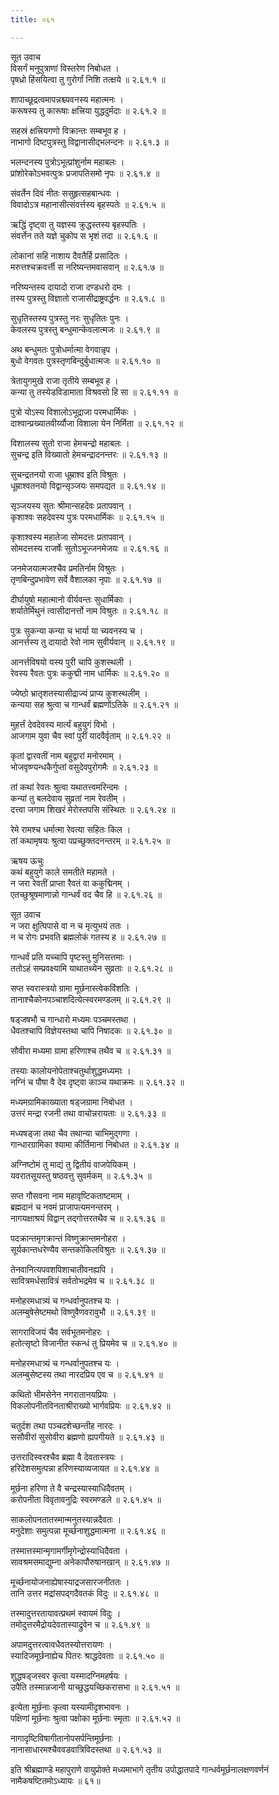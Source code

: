 ```yaml
---
title: ०६१

---
```

सूत उवाच  
विसर्गं मनुपुत्राणां विस्तरेण निबोधत ।  
पृषध्रो हिंसयित्वा तु गुरोर्गां निशि तत्क्षये ॥ २.६१.१ ॥  
  
शापाच्छूद्रत्वमापन्नश्च्यवनस्य महात्मनः ।  
करूषस्य तु कारूषाः क्षत्त्रिया युद्धदुर्मदाः ॥ २.६१.२ ॥  
  
सहस्रं क्षत्त्रियगणो विक्रान्तः सम्बभूव ह ।  
नाभागो दिष्टपुत्रस्तु विद्वानासीद्भलन्दनः ॥ २.६१.३ ॥  
  
भलन्दनस्य पुत्रोऽभूत्प्रांशुर्नाम महाबलः ।  
प्रांशोरेकोऽभवत्पुत्रः प्रजापतिसमो नृपः ॥ २.६१.४ ॥  
  
संवर्तेन दिवं नीतः ससुहृत्सहबान्धवः ।  
विवादोऽत्र महानासीत्संवर्त्तस्य बृहस्पतेः ॥ २.६१.५ ॥  
  
ऋद्धिं दृष्ट्वा तु यज्ञस्य क्रुद्धस्तस्य बृहस्पतिः ।  
संवर्त्तेन तते यज्ञे चुकोप स भृशं तदा ॥ २.६१.६ ॥  
  
लोकानां सहि नाशाय दैवतैर्हि प्रसादितः ।  
मरुत्तश्चक्रवर्त्ती स नरिष्यन्तमवासवान् ॥ २.६१.७ ॥  
  
नरिष्यन्तस्य दायादो राजा दण्डधरो दमः ।  
तस्य पुत्रस्तु विज्ञातो राजासीद्राष्ट्रवर्द्धनः ॥ २.६१.८ ॥  
  
सुधृतिस्तस्य पुत्रस्तु नरः सुधृतितः पुनः ।  
केवलस्य पुत्रस्तु बन्धुमान्केवलात्मजः ॥ २.६१.९ ॥  
  
अथ बन्धुमतः पुत्रोधर्मात्मा वेगवान्नृप ।  
बुधो वेगवतः पुत्रस्तृणबिन्दुर्बुधात्मजः ॥ २.६१.१० ॥  
  
त्रेतायुगमुखे राजा तृतीये सम्बभूव ह ।  
कन्या तु तस्येडविडामाता विश्रवसो हि सा ॥ २.६१.११ ॥  
  
पुत्रो योऽस्य विशालोऽभूद्राजा परमधार्मिकः ।  
दाश्वान्प्रख्यातवीर्य्यौजा विशाला येन निर्मिता ॥ २.६१.१२ ॥  
  
विशालस्य सुतो राजा हेमचन्द्रो महाबलः ।  
सुचन्द्र इति विख्यातो हेमचन्द्रादनन्तरः ॥ २.६१.१३ ॥  
  
सुचन्द्रतनयो राजा धूम्राश्व इति विश्रुतः ।  
धूम्राश्वतनयो विद्वान्सृञ्जयः समपद्यत ॥ २.६१.१४ ॥  
  
सृञ्जयस्य सुतः श्रीमान्सहदेवः प्रतापवान् ।  
कृशाश्वः सहदेवस्य पुत्रः परमधार्मिकः ॥ २.६१.१५ ॥  
  
कृशाश्वस्य महातेजा सोमदत्तः प्रतापवान् ।  
सोमदत्तस्य राजर्षेः सुतोऽभूज्जनमेजयः ॥ २.६१.१६ ॥  
  
जनमेजयात्मजश्चैव प्रमतिर्नाम विश्रुतः ।  
तृणबिन्दुप्रभावेण सर्वे वैशालका नृपाः ॥ २.६१.१७ ॥  
  
दीर्घायुषो महात्मानो वीर्यवन्तः सुधार्मिकाः ।  
शर्यातेर्मिथुनं त्वासीदानर्त्तो नाम विश्रुतः ॥ २.६१.१८ ॥  
  
पुत्रः सुकन्या कन्या च भार्या या च्यवनस्य च ।  
आनर्त्तस्य तु दायादो रेवो नाम सुवीर्यवान् ॥ २.६१.१९ ॥  
  
आनर्त्तविषयो यस्य पुरी चापि कुशस्थली ।  
रेवस्य रैवतः पुत्रः ककुद्मी नाम धार्मिकः ॥ २.६१.२० ॥  
  
ज्येष्ठो भ्रातृशतस्यासीद्राज्यं प्राप्य कुशस्थलीम् ।  
कन्यया सह श्रुत्वा च गान्धर्वं ब्रह्मणोंऽतिके ॥ २.६१.२१ ॥  
  
मुहर्त्तं देवदेवस्य मार्त्यं बहुयुगं विभो ।  
आजगाम युवा चैव स्वां पुरीं यादवैर्वृताम् ॥ २.६१.२२ ॥  
  
कृतां द्वारवतीं नाम बहुद्वारां मनोरमाम् ।  
भोजवृष्ण्यन्धकैर्गुप्तां वसुदेवपुरोगमैः ॥ २.६१.२३ ॥  
  
तां कथां रेवतः श्रुत्वा यथातत्त्वमरिन्दमः ।  
कन्यां तु बलदेवाय सुव्रतां नाम रेवतीम् ।  
दत्त्वा जगाम शिखरं मेरोस्तपसि संस्थितः ॥ २.६१.२४ ॥  
  
रेमे रामश्च धर्मात्मा रेवत्या सहितः किल ।  
तां कथामृषयः श्रुत्वा पप्रच्छुक्तदनन्तरम् ॥ २.६१.२५ ॥  
  
ऋषय ऊचुः  
कथं बहुयुगे काले समतीते महामते ।  
न जरा रेवतीं प्राप्ता रैवतं वा ककुद्मिनम् ।  
एतच्छुश्रूषमाणान्नो गान्धर्वं वद चैव हि ॥ २.६१.२६ ॥  
  
सूत उवाच  
न जरा क्षुत्पिपासे वा न च मृत्युभयं ततः ।  
न च रोगः प्रभवति ब्रह्मलोकं गतस्य ह ॥ २.६१.२७ ॥  
  
गान्धर्वं प्रति यच्चापि पृष्टस्तु मुनिसत्तमाः ।  
ततोऽहं सम्प्रवक्ष्यामि याथातथ्येन सुव्रताः ॥ २.६१.२८ ॥  
  
सप्त स्वरास्त्रयो ग्रामा मूर्छनास्त्वेकविंशतिः ।  
तानाश्चैकोनपञ्चाशदित्येत्स्वरमण्डलम् ॥ २.६१.२९ ॥  
  
षड्जषभौ च गान्धारो मध्यमः पञ्चमस्तथा ।  
धैवतश्चापि विज्ञेयस्तथा चापि निषादकः ॥ २.६१.३० ॥  
  
सौवीरा मध्यमा ग्रामा हरिणाश्च तथैव च ॥ २.६१.३१ ॥  
  
तस्याः कालोयनोपेताश्चतुर्थाशुद्धमध्यमाः ।  
नग्निं च पौषा वै देव दृष्ट्वा काञ्च यथाक्रमः ॥ २.६१.३२ ॥  
  
मध्यमग्रामिकाख्याता षड्जग्रामा निबोधत ।  
उत्तरं मन्द्रा रजनी तथा वाचोन्नरायताः ॥ २.६१.३३ ॥  
  
मध्यषड्जा तथा चैव तथान्या चाभिमुद्गणा ।  
गान्धारग्रामिका श्यामा कीर्तिमाना निबोधत ॥ २.६१.३४ ॥  
  
अग्निष्टोमं तु माद्यं तु द्वितीयं वाजपेयिकम् ।  
यवरातसूयस्तु षष्ठवत्तु सुवर्मकम् ॥ २.६१.३५ ॥  
  
सप्त गौसवना नाम महावृष्टिकताष्टमाम् ।  
ब्रह्मदानं च नवमं प्राजापत्यमनन्तरम् ।  
नागयक्षाश्रयं विद्वान् तद्गोत्तरतथैव च ॥ २.६१.३६ ॥  
  
पदक्रान्तमृगक्रान्तं विष्णुक्रान्तमनोहरा ।  
सूर्यकान्तधरेण्यैव सन्तकोकिलविश्रुतः ॥ २.६१.३७ ॥  
  
तेनवानित्यपवशपिशाचातीवनह्यपि ।  
सावित्रमर्धसावित्रं सर्वतोभद्रमेव च ॥ २.६१.३८ ॥  
  
मनोहरमधात्र्यं च गन्धर्वानुपतश्च यः ।  
अलम्बुषेसेष्टमथो विष्णुवैणवरावुभौ ॥ २.६१.३९ ॥  
  
सागराविजयं चैव सर्वभूतमनोहरः ।  
हतोत्सृष्टो विजानीत स्कन्धं तु प्रियमेव च ॥ २.६१.४० ॥  
  
मनोहरमधात्र्यं च गन्धर्वानुपतश्च यः ।  
अलम्बुसेष्टस्य तथा नारदप्रिय एव च ॥ २.६१.४१ ॥  
  
कथितो भीमसेनेन नगरातानयप्रियः ।  
विकलोपनीतविनताश्रीराख्यो भार्गवप्रियः ॥ २.६१.४२ ॥  
  
चतुर्दश तथा पञ्चदशेच्छन्तीह नारदः ।  
ससौवीरां सुसोवीरा ब्रह्मणो ह्यपगीयते ॥ २.६१.४३ ॥  
  
उत्तरादिस्वरश्चैव ब्रह्मा वै देवतास्त्रयः ।  
हरिदेशसमुत्पन्ना हरिणस्याव्यजायत ॥ २.६१.४४ ॥  
  
मूर्छना हरिणा ते वै चन्द्रस्यास्याधिदैवतम् ।  
करोपनीता विवृतावनुद्रिः स्वरमण्डले ॥ २.६१.४५ ॥  
  
साकलोपनतातस्मान्मनुतस्यान्नदैवतः ।  
मनुदेशाः समुत्पन्ना मूर्च्छनाशुद्धमात्मना ॥ २.६१.४६ ॥  
  
तस्मात्तस्मान्मृगामर्गीमृगेन्द्रोस्याधिदैवता ।  
सावश्रमसमाद्युम्ना अनेकापौरुषानखान् ॥ २.६१.४७ ॥  
  
मूर्च्छनायोजनाह्येषास्याद्रजसारजनीततः ।  
तानि उत्तर मद्रांसपद्गदैवतकं विदुः ॥ २.६१.४८ ॥  
  
तस्मादुत्तरतायावत्प्रथमं स्वायमं विदुः ।  
तमोदुत्तरमैद्रोयदेवतास्याद्रुवेन च ॥ २.६१.४९ ॥  
  
अपामदुत्तरत्वावधैवतस्योत्तरायणः ।  
स्यादिजमूर्छनाह्येच पितरः श्राद्धदेवताः ॥ २.६१.५० ॥  
  
शुद्धषड्जस्वर कृत्वा यस्मादग्निमहर्षयः ।  
उपैति तस्मान्नजानी याच्छुद्धयच्छिकरासभा ॥ २.६१.५१ ॥  
  
इत्येता मूर्छनाः कृत्वा यस्यामीदृशभावनः ।  
पक्षिणां मूर्छनाः श्रुत्वा पक्षोका मूर्छनाः स्मृताः ॥ २.६१.५२ ॥  
  
नागादृष्टिविषागीतानोपसर्पन्तिमूर्छनाः ।  
नानासाधारमश्चैववडवात्रिविदस्तथा ॥ २.६१.५३ ॥  
  
इति श्रीब्रह्माण्डे महापुराणे वायुप्रोक्ते मध्यमाभागे तृतीय उपोद्धातपादे गान्धर्वमूर्छनालक्षणवर्णनं नामैकषष्टितमोऽध्यायः ॥ ६१॥  
                                              